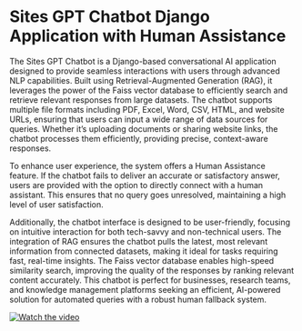 # Sites GPT Chatbot Django Application with Human Assistance

The Sites GPT Chatbot is a Django-based conversational AI application designed to provide seamless interactions with users through advanced NLP capabilities. Built using Retrieval-Augmented Generation (RAG), it leverages the power of the Faiss vector database to efficiently search and retrieve relevant responses from large datasets. The chatbot supports multiple file formats including PDF, Excel, Word, CSV, HTML, and website URLs, ensuring that users can input a wide range of data sources for queries. Whether it’s uploading documents or sharing website links, the chatbot processes them efficiently, providing precise, context-aware responses. <br>

To enhance user experience, the system offers a Human Assistance feature. If the chatbot fails to deliver an accurate or satisfactory answer, users are provided with the option to directly connect with a human assistant. This ensures that no query goes unresolved, maintaining a high level of user satisfaction. <br>

Additionally, the chatbot interface is designed to be user-friendly, focusing on intuitive interaction for both tech-savvy and non-technical users. The integration of RAG ensures the chatbot pulls the latest, most relevant information from connected datasets, making it ideal for tasks requiring fast, real-time insights. The Faiss vector database enables high-speed similarity search, improving the quality of the responses by ranking relevant content accurately. This chatbot is perfect for businesses, research teams, and knowledge management platforms seeking an efficient, AI-powered solution for automated queries with a robust human fallback system. <br>

[![Watch the video](https://via.placeholder.com/150)](https://drive.google.com/file/d/1-LZ7UELYQtmnRF8u3AIUTL6r6ys_HkST/view?usp=sharing)
